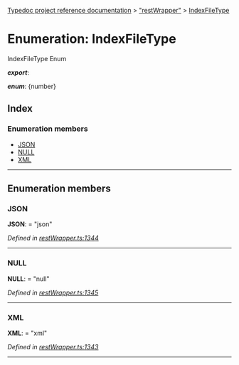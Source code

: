 [Typedoc project reference documentation](../README.md) > ["restWrapper"](../modules/_restwrapper_.md) > [IndexFileType](../enums/_restwrapper_.indexfiletype.md)

# Enumeration: IndexFileType

IndexFileType Enum

*__export__*: 

*__enum__*: {number}

## Index

### Enumeration members

* [JSON](_restwrapper_.indexfiletype.md#json)
* [NULL](_restwrapper_.indexfiletype.md#null)
* [XML](_restwrapper_.indexfiletype.md#xml)

---

## Enumeration members

<a id="json"></a>

###  JSON

**JSON**:  = "json"

*Defined in [restWrapper.ts:1344](https://github.com/DocuWare/REST-Sample-TS/blob/a4697e2/src/restWrapper.ts#L1344)*

___
<a id="null"></a>

###  NULL

**NULL**:  = "null"

*Defined in [restWrapper.ts:1345](https://github.com/DocuWare/REST-Sample-TS/blob/a4697e2/src/restWrapper.ts#L1345)*

___
<a id="xml"></a>

###  XML

**XML**:  = "xml"

*Defined in [restWrapper.ts:1343](https://github.com/DocuWare/REST-Sample-TS/blob/a4697e2/src/restWrapper.ts#L1343)*

___

